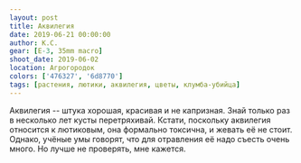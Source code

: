 ```yaml
---
layout: post
title: Аквилегия
date: 2019-06-21 00:00:00
author: К.С.
gear: [E-3, 35mm macro]
shoot_date: 2019-06-02
location: Агрогородок
colors: ['476327', '6d8770']
tags: [растения, лютики, аквилегия, цветы, клумба-убийца]
---
```

Аквилегия -- штука хорошая, красивая и не капризная. Знай только раз в несколько лет кусты перетряхивай. Кстати, поскольку аквилегия относится к лютиковым, она формально токсична, и жевать её не стоит. Однако, учёные умы говорят, что для отравления её надо съесть очень много. Но лучше не проверять, мне кажется.
